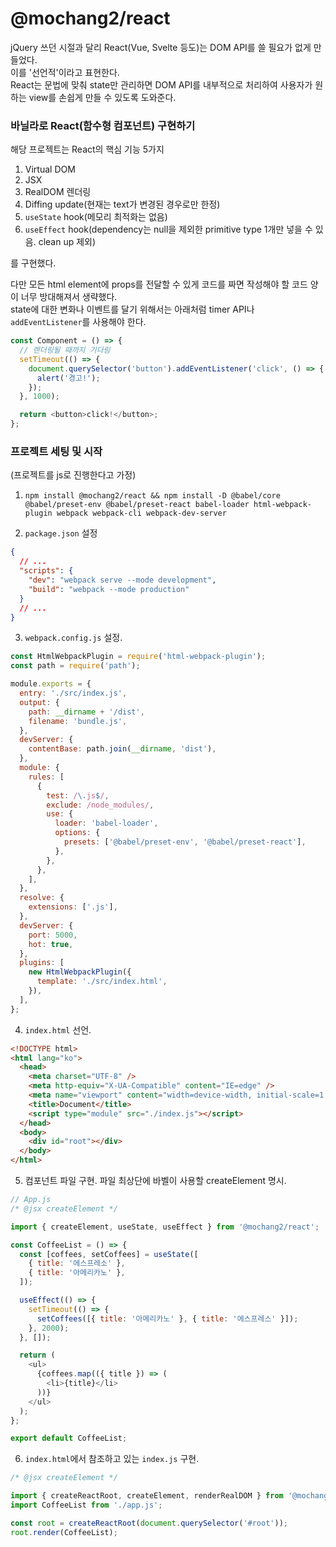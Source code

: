 # @mochang2/react

jQuery 쓰던 시절과 달리 React(Vue, Svelte 등도)는 DOM API를 쓸 필요가 없게 만들었다.  
이를 '선언적'이라고 표현한다.  
React는 문법에 맞춰 state만 관리하면 DOM API를 내부적으로 처리하여 사용자가 원하는 view를 손쉽게 만들 수 있도록 도와준다.

### 바닐라로 React(함수형 컴포넌트) 구현하기

해당 프로젝트는 React의 핵심 기능 5가지

1. Virtual DOM
2. JSX
3. RealDOM 렌더링
4. Diffing update(현재는 text가 변경된 경우로만 한정)
5. `useState` hook(메모리 최적화는 없음)
6. `useEffect` hook(dependency는 null을 제외한 primitive type 1개만 넣을 수 있음. clean up 제외)

를 구현했다.

다만 모든 html element에 props를 전달할 수 있게 코드를 짜면 작성해야 할 코드 양이 너무 방대해져서 생략했다.  
state에 대한 변화나 이벤트를 달기 위해서는 아래처럼 timer API나 `addEventListener`를 사용해야 한다.

```js
const Component = () => {
  // 렌더링될 때까지 기다림
  setTimeout(() => {
    document.querySelector('button').addEventListener('click', () => {
      alert('경고!');
    });
  }, 1000);

  return <button>click!</button>;
};
```

### 프로젝트 세팅 및 시작

(프로젝트를 js로 진행한다고 가정)

1. `npm install @mochang2/react && npm install -D @babel/core @babel/preset-env @babel/preset-react babel-loader html-webpack-plugin webpack webpack-cli webpack-dev-server`

2. `package.json` 설정

```json
{
  // ...
  "scripts": {
    "dev": "webpack serve --mode development",
    "build": "webpack --mode production"
  }
  // ...
}
```

3. `webpack.config.js` 설정.

```js
const HtmlWebpackPlugin = require('html-webpack-plugin');
const path = require('path');

module.exports = {
  entry: './src/index.js',
  output: {
    path: __dirname + '/dist',
    filename: 'bundle.js',
  },
  devServer: {
    contentBase: path.join(__dirname, 'dist'),
  },
  module: {
    rules: [
      {
        test: /\.js$/,
        exclude: /node_modules/,
        use: {
          loader: 'babel-loader',
          options: {
            presets: ['@babel/preset-env', '@babel/preset-react'],
          },
        },
      },
    ],
  },
  resolve: {
    extensions: ['.js'],
  },
  devServer: {
    port: 5000,
    hot: true,
  },
  plugins: [
    new HtmlWebpackPlugin({
      template: './src/index.html',
    }),
  ],
};
```

4. `index.html` 선언.

```html
<!DOCTYPE html>
<html lang="ko">
  <head>
    <meta charset="UTF-8" />
    <meta http-equiv="X-UA-Compatible" content="IE=edge" />
    <meta name="viewport" content="width=device-width, initial-scale=1.0" />
    <title>Document</title>
    <script type="module" src="./index.js"></script>
  </head>
  <body>
    <div id="root"></div>
  </body>
</html>
```

5. 컴포넌트 파일 구현. 파일 최상단에 바벨이 사용할 createElement 명시.

```js
// App.js
/* @jsx createElement */

import { createElement, useState, useEffect } from '@mochang2/react';

const CoffeeList = () => {
  const [coffees, setCoffees] = useState([
    { title: '에스프레소' },
    { title: '아메리카노' },
  ]);

  useEffect(() => {
    setTimeout(() => {
      setCoffees([{ title: '아메리카노' }, { title: '에스프레스' }]);
    }, 2000);
  }, []);

  return (
    <ul>
      {coffees.map(({ title }) => (
        <li>{title}</li>
      ))}
    </ul>
  );
};

export default CoffeeList;
```

6. `index.html`에서 참조하고 있는 `index.js` 구현.

```js
/* @jsx createElement */

import { createReactRoot, createElement, renderRealDOM } from '@mochang2/react';
import CoffeeList from './app.js';

const root = createReactRoot(document.querySelector('#root'));
root.render(CoffeeList);
```
